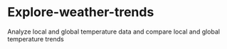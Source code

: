 # Explore-weather-trends
Analyze local and global temperature data and compare local and global temperature trends
